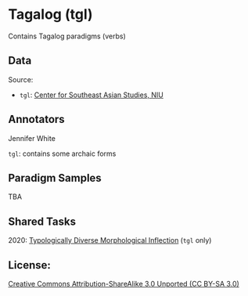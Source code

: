 # Tagalog (tgl)

Contains Tagalog paradigms (verbs)


## Data

Source:
- `tgl`: [Center for Southeast Asian Studies, NIU](http://www.seasite.niu.edu/tagalog/tagalog_verbs.htm)

## Annotators
Jennifer White

`tgl`: contains some archaic forms

## Paradigm Samples
TBA

## Shared Tasks

2020: [Typologically Diverse Morphological Inflection](https://www.aclweb.org/anthology/2020.sigmorphon-1.1/)
(`tgl` only)

## License: 
 [Creative Commons Attribution-ShareAlike 3.0 Unported (CC BY-SA 3.0)](https://creativecommons.org/licenses/by-sa/3.0/)

